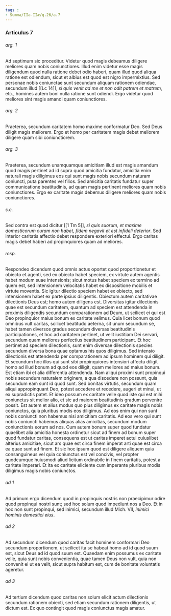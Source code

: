 ```yaml
---
tags : 
- Summa/IIa-IIæ/q.26/a.7
---
```


### Articulus 7

###### arg. 1
Ad septimum sic proceditur. Videtur quod magis debeamus diligere meliores quam nobis coniunctiores. Illud enim videtur esse magis diligendum quod nulla ratione debet odio haberi, quam illud quod aliqua ratione est odiendum, sicut et albius est quod est nigro impermixtius. Sed personae nobis coniunctae sunt secundum aliquam rationem odiendae, secundum illud [[Lc 14]], *si quis venit ad me et non odit patrem et matrem*, etc., homines autem boni nulla ratione sunt odiendi. Ergo videtur quod meliores sint magis amandi quam coniunctiores.

###### arg. 2
Praeterea, secundum caritatem homo maxime conformatur Deo. Sed Deus diligit magis meliorem. Ergo et homo per caritatem magis debet meliorem diligere quam sibi coniunctiorem.

###### arg. 3
Praeterea, secundum unamquamque amicitiam illud est magis amandum quod magis pertinet ad id supra quod amicitia fundatur, amicitia enim naturali magis diligimus eos qui sunt magis nobis secundum naturam coniuncti, puta parentes vel filios. Sed amicitia caritatis fundatur super communicatione beatitudinis, ad quam magis pertinent meliores quam nobis coniunctiores. Ergo ex caritate magis debemus diligere meliores quam nobis coniunctiores.

###### s.c.
Sed contra est quod dicitur [[1 Tm 5]], *si quis suorum, et maxime domesticorum curam non habet, fidem negavit et est infideli deterior*. Sed interior caritatis affectio debet respondere exteriori effectui. Ergo caritas magis debet haberi ad propinquiores quam ad meliores.

###### resp.
Respondeo dicendum quod omnis actus oportet quod proportionetur et obiecto et agenti, sed ex obiecto habet speciem, ex virtute autem agentis habet modum suae intensionis; sicut motus habet speciem ex termino ad quem est, sed intensionem velocitatis habet ex dispositione mobilis et virtute moventis. Sic igitur dilectio speciem habet ex obiecto, sed intensionem habet ex parte ipsius diligentis. Obiectum autem caritativae dilectionis Deus est; homo autem diligens est. Diversitas igitur dilectionis quae est secundum caritatem, quantum ad speciem est attendenda in proximis diligendis secundum comparationem ad Deum, ut scilicet ei qui est Deo propinquior maius bonum ex caritate velimus. Quia licet bonum quod omnibus vult caritas, scilicet beatitudo aeterna, sit unum secundum se, habet tamen diversos gradus secundum diversas beatitudinis participationes, et hoc ad caritatem pertinet, ut velit iustitiam Dei servari, secundum quam meliores perfectius beatitudinem participant. Et hoc pertinet ad speciem dilectionis, sunt enim diversae dilectionis species secundum diversa bona quae optamus his quos diligimus. Sed intensio dilectionis est attendenda per comparationem ad ipsum hominem qui diligit. Et secundum hoc illos qui sunt sibi propinquiores intensiori affectu diligit homo ad illud bonum ad quod eos diligit, quam meliores ad maius bonum. Est etiam ibi et alia differentia attendenda. Nam aliqui proximi sunt propinqui nobis secundum naturalem originem, a qua discedere non possunt, quia secundum eam sunt id quod sunt. Sed bonitas virtutis, secundum quam aliqui appropinquant Deo, potest accedere et recedere, augeri et minui, ut ex supradictis patet. Et ideo possum ex caritate velle quod iste qui est mihi coniunctus sit melior alio, et sic ad maiorem beatitudinis gradum pervenire possit. Est autem et alius modus quo plus diligimus ex caritate magis nobis coniunctos, quia pluribus modis eos diligimus. Ad eos enim qui non sunt nobis coniuncti non habemus nisi amicitiam caritatis. Ad eos vero qui sunt nobis coniuncti habemus aliquas alias amicitias, secundum modum coniunctionis eorum ad nos. Cum autem bonum super quod fundatur quaelibet alia amicitia honesta ordinetur sicut ad finem ad bonum super quod fundatur caritas, consequens est ut caritas imperet actui cuiuslibet alterius amicitiae, sicut ars quae est circa finem imperat arti quae est circa ea quae sunt ad finem. Et sic hoc ipsum quod est diligere aliquem quia consanguineus vel quia coniunctus est vel concivis, vel propter quodcumque huiusmodi aliud licitum ordinabile in finem caritatis, potest a caritate imperari. Et ita ex caritate eliciente cum imperante pluribus modis diligimus magis nobis coniunctos.

###### ad 1
Ad primum ergo dicendum quod in propinquis nostris non praecipimur odire quod propinqui nostri sunt; sed hoc solum quod impediunt nos a Deo. Et in hoc non sunt propinqui, sed inimici, secundum illud Mich. VII, *inimici hominis domestici eius*.

###### ad 2
Ad secundum dicendum quod caritas facit hominem conformari Deo secundum proportionem, ut scilicet ita se habeat homo ad id quod suum est, sicut Deus ad id quod suum est. Quaedam enim possumus ex caritate velle, quia sunt nobis convenientia, quae tamen Deus non vult, quia non convenit ei ut ea velit, sicut supra habitum est, cum de bonitate voluntatis ageretur.

###### ad 3
Ad tertium dicendum quod caritas non solum elicit actum dilectionis secundum rationem obiecti, sed etiam secundum rationem diligentis, ut dictum est. Ex quo contingit quod magis coniunctus magis amatur.

